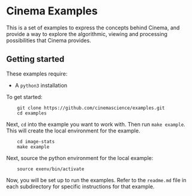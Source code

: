 # Cinema Examples

This is a set of examples to express the concepts behind Cinema, and provide a way to explore the algorithmic, viewing and processing possibilities that Cinema provides.


## Getting started

These examples require:

- A `python3` installation

To get started:

```
    git clone https://github.com/cinemascience/examples.git
    cd examples
```

Next, `cd` into the example you want to work with. Then run `make example`. This will create the local environment for the example. 

```
    cd image-stats
    make example
```

Next, source the python environment for the local example:

```
    source exenv/bin/activate
```

Now, you will be set up to run the examples. Refer to the `readme.md` file in each subdirectory for specific instructions for that example.
